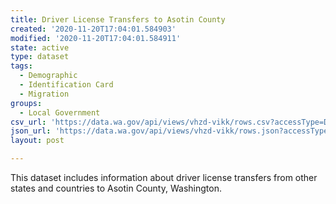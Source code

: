 ```yaml
---
title: Driver License Transfers to Asotin County
created: '2020-11-20T17:04:01.584903'
modified: '2020-11-20T17:04:01.584911'
state: active
type: dataset
tags:
  - Demographic
  - Identification Card
  - Migration
groups:
  - Local Government
csv_url: 'https://data.wa.gov/api/views/vhzd-vikk/rows.csv?accessType=DOWNLOAD'
json_url: 'https://data.wa.gov/api/views/vhzd-vikk/rows.json?accessType=DOWNLOAD'
layout: post

---
```

This dataset includes information about driver license transfers from other states and countries to Asotin County, Washington.
